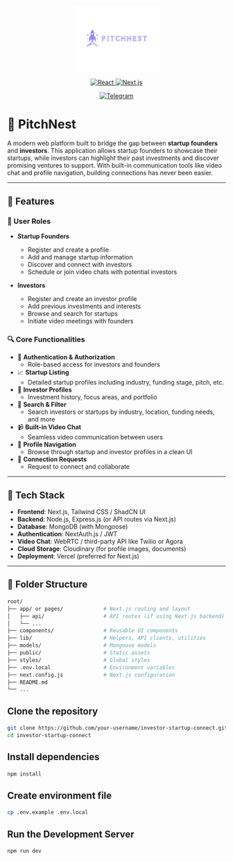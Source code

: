 <p align="center">
  <img src="./assets/pitchnest-logo.jpg" width="200" />
</p>

<p align="center">
  <a href="https://reactjs.org">
    <img src="https://img.shields.io/badge/-React-black?style=for-the-badge&flat&logo=react" alt="React">
  </a>
  <a href="https://nextjs.org/">
    <img src="https://img.shields.io/badge/-Next.js-black?style=for-the-badge&flat&logo=next.js" alt="Next.js">
  </a>
</p>

<p align="center">
  <a href="https://t.me/pitchnest_od">
    <img src="https://img.shields.io/badge/-Telegram-blue?style=for-the-badge&flat&logo=telegram" alt="Telegram">
  </a>
</p>

# 🚀 PitchNest

A modern web platform built to bridge the gap between **startup founders** and **investors**. This application allows startup founders to showcase their startups, while investors can highlight their past investments and discover promising ventures to support. With built-in communication tools like video chat and profile navigation, building connections has never been easier.

---

## 🌟 Features

### 👥 User Roles

- **Startup Founders**
  - Register and create a profile
  - Add and manage startup information
  - Discover and connect with investors
  - Schedule or join video chats with potential investors

- **Investors**
  - Register and create an investor profile
  - Add previous investments and interests
  - Browse and search for startups
  - Initiate video meetings with founders

### 🔍 Core Functionalities

- 🔐 **Authentication & Authorization**
  - Role-based access for investors and founders
- 📈 **Startup Listing**
  - Detailed startup profiles including industry, funding stage, pitch, etc.
- 💼 **Investor Profiles**
  - Investment history, focus areas, and portfolio
- 🔎 **Search & Filter**
  - Search investors or startups by industry, location, funding needs, and more
- 📹 **Built-in Video Chat**
  - Seamless video communication between users
- 🧭 **Profile Navigation**
  - Browse through startup and investor profiles in a clean UI
- 💬 **Connection Requests**
  - Request to connect and collaborate

---

## 🧪 Tech Stack


- **Frontend**: Next.js, Tailwind CSS / ShadCN UI
- **Backend**: Node.js, Express.js (or API routes via Next.js)
- **Database**: MongoDB (with Mongoose)
- **Authentication**: NextAuth.js / JWT
- **Video Chat**: WebRTC / third-party API like Twilio or Agora
- **Cloud Storage**: Cloudinary (for profile images, documents)
- **Deployment**: Vercel (preferred for Next.js)

---

## 📁 Folder Structure 

```bash
root/
├── app/ or pages/             # Next.js routing and layout
│   ├── api/                   # API routes (if using Next.js backend)
│   └── ...
├── components/                # Reusable UI components
├── lib/                       # Helpers, API clients, utilities
├── models/                    # Mongoose models
├── public/                    # Static assets
├── styles/                    # Global styles
├── .env.local                 # Environment variables
├── next.config.js             # Next.js configuration
├── README.md
└── ...
```

## Clone the repository
```bash
git clone https://github.com/your-username/investor-startup-connect.git
cd investor-startup-connect
```

## Install dependencies
```bash
npm install
```

## Create environment file
```bash
cp .env.example .env.local
```
## Run the Development Server
```bash
npm run dev
```
